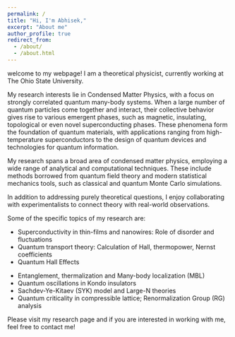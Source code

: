 ```yaml
---
permalink: /
title: "Hi, I'm Abhisek,"
excerpt: "About me"
author_profile: true
redirect_from: 
  - /about/
  - /about.html
---
```


welcome to my webpage! I am a theoretical physicist, currently working at The Ohio State University.

My research interests lie in Condensed Matter Physics, with a focus on strongly correlated quantum many-body systems. When a large number of quantum particles come together and interact, their collective behavior gives rise to various emergent phases, such as magnetic, insulating, topological or even novel superconducting phases. These phenomena form the foundation of quantum materials, with applications ranging from high-temperature superconductors to the design of quantum devices and technologies for quantum information.

My research spans a broad area of condensed matter physics, employing a wide range of analytical and computational techniques. These include methods borrowed from quantum field theory and modern statistical mechanics tools, such as classical and quantum Monte Carlo simulations.

In addition to addressing purely theoretical questions, I enjoy collaborating with experimentalists to connect theory with real-world observations.

Some of the specific topics of my research are:
+ Superconductivity in thin-films and nanowires: Role of disorder and fluctuations
+ Quantum transport theory: Calculation of Hall, thermopower, Nernst coefficients
+ Quantum Hall Effects
* Entanglement, thermalization and Many-body localization (MBL)
* Quantum oscillations in Kondo insulators
* Sachdev-Ye-Kitaev (SYK) model and Large-N theories
* Quantum criticality in compressible lattice; Renormalization Group (RG) analysis

Please visit my research page and if you are interested in working with me, feel free to contact me!
